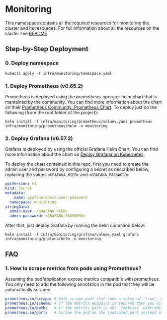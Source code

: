 # Monitoring

This namespace contains all the required resources for monitoring the cluster and its resources. For full
information about all the resources on the cluster see [README](../README.md)

## Step-by-Step Deployment

### 0. Deploy namespace

```shell
kubectl apply -f infra/monitoring/namespace.yaml
```

### 1. Deploy Prometheus (v0.65.2)

Prometheus is deployed using the prometheus-operator helm chart that is mantained by the community. You can
find more information about the chart on their
[Prometheus Community: Prometheus Chart](https://github.com/prometheus-community/helm-charts/tree/main/charts/prometheus).
To deploy just do the following (from the root folder of the project):

```shell
helm install -f infra/monitoring/prometheus/values.yaml prometheus infra/monitoring/prometheus/helm -n monitoring
```

### 2. Deploy Grafana  (v6.57.2)

Grafana is deployed by using the official Grafana Helm Chart. You can find more information about the chart
on [Deploy Grafana on Kubernetes](https://grafana.com/docs/grafana/latest/setup-grafana/installation/kubernetes/).

To deploy the chart contained in this repo, first you need to create the admin user and password by
configuring a secret as described below, replacing the values  `<GRAFANA_USER>` and `<GRAFANA_PASSWORD>`

```yaml
apiVersion: v1
kind: Secret
metadata:
    name: grafana-admin-user-password
  namespace: monitoring
stringData:
  admin-user: <GRAFANA_USER>
  admin-password: <GRAFANA_PASSWORD>
```

After that, just deploy Grafana by running the helm command below:

```shell
helm install -f infra/monitoring/grafana/values.yaml grafana infra/monitoring/grafana/helm -n monitoring
```

## FAQ

### 1. How to scrape metrics from pods using Prometheus?

Assuming the pod/application expose metrics compatible with prometheus. You only need to add the following
annotation in the pod that they will be automatically scraped:

```yaml
prometheus.io/scrape: # Only scrape pods that have a value of `true`, except if `prometheus.io/scrape-slow` is set to `true` as well.
prometheus.io/scheme: # If the metrics endpoint is secured then you will need to set this to `https` & most likely set the `tls_config` of the scrape config.
prometheus.io/path:   # If the metrics path is not `/metrics` override this.
prometheus.io/port:   # Scrape the pod on the indicated port instead of the default of `9102`.
```
